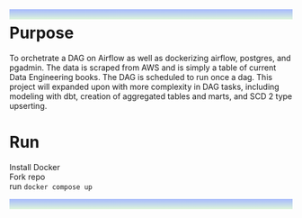 ![gradiant line](images/bluegradient.png)
Purpose
=======
To orchetrate a DAG on Airflow as well as dockerizing airflow, postgres, and pgadmin. The data is scraped from AWS and is simply a table of current Data Engineering books. The DAG is scheduled to run once a dag. This project will expanded upon with more complexity in DAG tasks, including modeling with dbt, creation of aggregated tables and marts, and SCD 2 type upserting. 

Run
===
Install Docker <br>
Fork repo <br>
run `docker compose up` 

![gradiant line](images/bluegradient.png)
